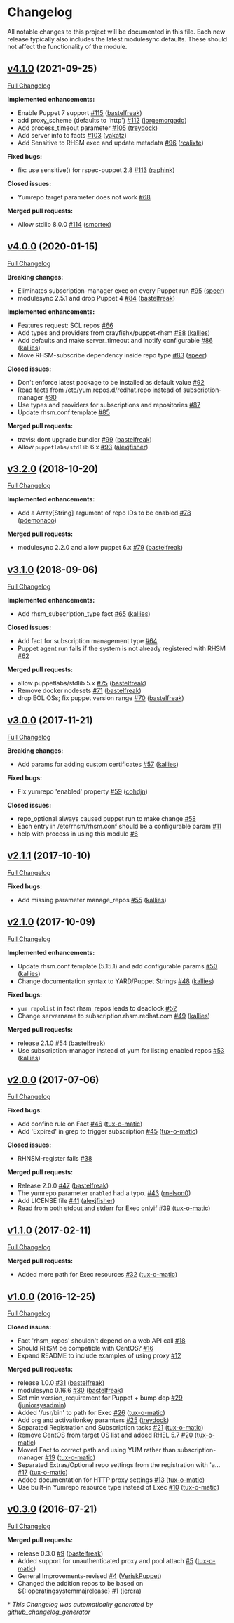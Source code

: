 # Changelog

All notable changes to this project will be documented in this file.
Each new release typically also includes the latest modulesync defaults.
These should not affect the functionality of the module.

## [v4.1.0](https://github.com/voxpupuli/puppet-rhsm/tree/v4.1.0) (2021-09-25)

[Full Changelog](https://github.com/voxpupuli/puppet-rhsm/compare/v4.0.0...v4.1.0)

**Implemented enhancements:**

- Enable Puppet 7 support [\#115](https://github.com/voxpupuli/puppet-rhsm/pull/115) ([bastelfreak](https://github.com/bastelfreak))
- add proxy\_scheme \(defaults to 'http'\) [\#112](https://github.com/voxpupuli/puppet-rhsm/pull/112) ([jorgemorgado](https://github.com/jorgemorgado))
- Add process\_timeout parameter [\#105](https://github.com/voxpupuli/puppet-rhsm/pull/105) ([treydock](https://github.com/treydock))
- Add server info to facts [\#103](https://github.com/voxpupuli/puppet-rhsm/pull/103) ([yakatz](https://github.com/yakatz))
- Add Sensitive to RHSM exec and update metadata [\#96](https://github.com/voxpupuli/puppet-rhsm/pull/96) ([rcalixte](https://github.com/rcalixte))

**Fixed bugs:**

- fix: use sensitive\(\) for rspec-puppet 2.8 [\#113](https://github.com/voxpupuli/puppet-rhsm/pull/113) ([raphink](https://github.com/raphink))

**Closed issues:**

- Yumrepo target parameter does not work [\#68](https://github.com/voxpupuli/puppet-rhsm/issues/68)

**Merged pull requests:**

- Allow stdlib 8.0.0 [\#114](https://github.com/voxpupuli/puppet-rhsm/pull/114) ([smortex](https://github.com/smortex))

## [v4.0.0](https://github.com/voxpupuli/puppet-rhsm/tree/v4.0.0) (2020-01-15)

[Full Changelog](https://github.com/voxpupuli/puppet-rhsm/compare/v3.2.0...v4.0.0)

**Breaking changes:**

- Eliminates subscription-manager exec on every Puppet run [\#95](https://github.com/voxpupuli/puppet-rhsm/pull/95) ([speer](https://github.com/speer))
- modulesync 2.5.1 and drop Puppet 4 [\#84](https://github.com/voxpupuli/puppet-rhsm/pull/84) ([bastelfreak](https://github.com/bastelfreak))

**Implemented enhancements:**

- Features request: SCL repos [\#66](https://github.com/voxpupuli/puppet-rhsm/issues/66)
- Add types and providers from crayfishx/puppet-rhsm [\#88](https://github.com/voxpupuli/puppet-rhsm/pull/88) ([kallies](https://github.com/kallies))
- Add defaults and make server\_timeout and inotify configurable [\#86](https://github.com/voxpupuli/puppet-rhsm/pull/86) ([kallies](https://github.com/kallies))
- Move RHSM-subscribe dependency inside repo type [\#83](https://github.com/voxpupuli/puppet-rhsm/pull/83) ([speer](https://github.com/speer))

**Closed issues:**

- Don't enforce latest package to be installed as default value [\#92](https://github.com/voxpupuli/puppet-rhsm/issues/92)
- Read facts from /etc/yum.repos.d/redhat.repo instead of subscription-manager [\#90](https://github.com/voxpupuli/puppet-rhsm/issues/90)
- Use types and providers for subscriptions and repositories [\#87](https://github.com/voxpupuli/puppet-rhsm/issues/87)
- Update rhsm.conf template [\#85](https://github.com/voxpupuli/puppet-rhsm/issues/85)

**Merged pull requests:**

- travis: dont upgrade bundler [\#99](https://github.com/voxpupuli/puppet-rhsm/pull/99) ([bastelfreak](https://github.com/bastelfreak))
- Allow `puppetlabs/stdlib` 6.x [\#93](https://github.com/voxpupuli/puppet-rhsm/pull/93) ([alexjfisher](https://github.com/alexjfisher))

## [v3.2.0](https://github.com/voxpupuli/puppet-rhsm/tree/v3.2.0) (2018-10-20)

[Full Changelog](https://github.com/voxpupuli/puppet-rhsm/compare/v3.1.0...v3.2.0)

**Implemented enhancements:**

- Add a Array\[String\] argument of repo IDs to be enabled [\#78](https://github.com/voxpupuli/puppet-rhsm/pull/78) ([pdemonaco](https://github.com/pdemonaco))

**Merged pull requests:**

- modulesync 2.2.0 and allow puppet 6.x [\#79](https://github.com/voxpupuli/puppet-rhsm/pull/79) ([bastelfreak](https://github.com/bastelfreak))

## [v3.1.0](https://github.com/voxpupuli/puppet-rhsm/tree/v3.1.0) (2018-09-06)

[Full Changelog](https://github.com/voxpupuli/puppet-rhsm/compare/v3.0.0...v3.1.0)

**Implemented enhancements:**

- Add rhsm\_subscription\_type fact [\#65](https://github.com/voxpupuli/puppet-rhsm/pull/65) ([kallies](https://github.com/kallies))

**Closed issues:**

- Add fact for subscription management type [\#64](https://github.com/voxpupuli/puppet-rhsm/issues/64)
- Puppet agent run fails if the system is not already registered with RHSM [\#62](https://github.com/voxpupuli/puppet-rhsm/issues/62)

**Merged pull requests:**

- allow puppetlabs/stdlib 5.x [\#75](https://github.com/voxpupuli/puppet-rhsm/pull/75) ([bastelfreak](https://github.com/bastelfreak))
- Remove docker nodesets [\#71](https://github.com/voxpupuli/puppet-rhsm/pull/71) ([bastelfreak](https://github.com/bastelfreak))
- drop EOL OSs; fix puppet version range [\#70](https://github.com/voxpupuli/puppet-rhsm/pull/70) ([bastelfreak](https://github.com/bastelfreak))

## [v3.0.0](https://github.com/voxpupuli/puppet-rhsm/tree/v3.0.0) (2017-11-21)

[Full Changelog](https://github.com/voxpupuli/puppet-rhsm/compare/v2.1.1...v3.0.0)

**Breaking changes:**

- Add params for adding custom certificates [\#57](https://github.com/voxpupuli/puppet-rhsm/pull/57) ([kallies](https://github.com/kallies))

**Fixed bugs:**

- Fix yumrepo 'enabled' property [\#59](https://github.com/voxpupuli/puppet-rhsm/pull/59) ([cohdjn](https://github.com/cohdjn))

**Closed issues:**

- repo\_optional always caused puppet run to make change [\#58](https://github.com/voxpupuli/puppet-rhsm/issues/58)
- Each entry in /etc/rhsm/rhsm.conf should be a configurable param [\#11](https://github.com/voxpupuli/puppet-rhsm/issues/11)
- help with process in using this module [\#6](https://github.com/voxpupuli/puppet-rhsm/issues/6)

## [v2.1.1](https://github.com/voxpupuli/puppet-rhsm/tree/v2.1.1) (2017-10-10)

[Full Changelog](https://github.com/voxpupuli/puppet-rhsm/compare/v2.1.0...v2.1.1)

**Fixed bugs:**

- Add missing parameter manage\_repos [\#55](https://github.com/voxpupuli/puppet-rhsm/pull/55) ([kallies](https://github.com/kallies))

## [v2.1.0](https://github.com/voxpupuli/puppet-rhsm/tree/v2.1.0) (2017-10-09)

[Full Changelog](https://github.com/voxpupuli/puppet-rhsm/compare/v2.0.0...v2.1.0)

**Implemented enhancements:**

- Update rhsm.conf template \(5.15.1\) and add configurable params [\#50](https://github.com/voxpupuli/puppet-rhsm/pull/50) ([kallies](https://github.com/kallies))
- Change documentation syntax to YARD/Puppet Strings [\#48](https://github.com/voxpupuli/puppet-rhsm/pull/48) ([kallies](https://github.com/kallies))

**Fixed bugs:**

- `yum repolist` in fact rhsm\_repos leads to deadlock [\#52](https://github.com/voxpupuli/puppet-rhsm/issues/52)
- Change servername to subscription.rhsm.redhat.com [\#49](https://github.com/voxpupuli/puppet-rhsm/pull/49) ([kallies](https://github.com/kallies))

**Merged pull requests:**

- release 2.1.0 [\#54](https://github.com/voxpupuli/puppet-rhsm/pull/54) ([bastelfreak](https://github.com/bastelfreak))
- Use subscription-manager instead of yum for listing enabled repos [\#53](https://github.com/voxpupuli/puppet-rhsm/pull/53) ([kallies](https://github.com/kallies))

## [v2.0.0](https://github.com/voxpupuli/puppet-rhsm/tree/v2.0.0) (2017-07-06)

[Full Changelog](https://github.com/voxpupuli/puppet-rhsm/compare/v1.1.0...v2.0.0)

**Fixed bugs:**

- Add confine rule on Fact [\#46](https://github.com/voxpupuli/puppet-rhsm/pull/46) ([tux-o-matic](https://github.com/tux-o-matic))
- Add 'Expired' in grep to trigger subscription [\#45](https://github.com/voxpupuli/puppet-rhsm/pull/45) ([tux-o-matic](https://github.com/tux-o-matic))

**Closed issues:**

- RHNSM-register fails [\#38](https://github.com/voxpupuli/puppet-rhsm/issues/38)

**Merged pull requests:**

- Release 2.0.0 [\#47](https://github.com/voxpupuli/puppet-rhsm/pull/47) ([bastelfreak](https://github.com/bastelfreak))
- The yumrepo parameter `enabled` had a typo. [\#43](https://github.com/voxpupuli/puppet-rhsm/pull/43) ([rnelson0](https://github.com/rnelson0))
- Add LICENSE file [\#41](https://github.com/voxpupuli/puppet-rhsm/pull/41) ([alexjfisher](https://github.com/alexjfisher))
- Read from both stdout and stderr for Exec onlyif [\#39](https://github.com/voxpupuli/puppet-rhsm/pull/39) ([tux-o-matic](https://github.com/tux-o-matic))

## [v1.1.0](https://github.com/voxpupuli/puppet-rhsm/tree/v1.1.0) (2017-02-11)

[Full Changelog](https://github.com/voxpupuli/puppet-rhsm/compare/v1.0.0...v1.1.0)

**Merged pull requests:**

- Added more path for Exec resources [\#32](https://github.com/voxpupuli/puppet-rhsm/pull/32) ([tux-o-matic](https://github.com/tux-o-matic))

## [v1.0.0](https://github.com/voxpupuli/puppet-rhsm/tree/v1.0.0) (2016-12-25)

[Full Changelog](https://github.com/voxpupuli/puppet-rhsm/compare/v0.3.0...v1.0.0)

**Closed issues:**

- Fact 'rhsm\_repos' shouldn't depend on a web API call [\#18](https://github.com/voxpupuli/puppet-rhsm/issues/18)
- Should RHSM be compatible with CentOS? [\#16](https://github.com/voxpupuli/puppet-rhsm/issues/16)
- Expand README to include examples of using proxy [\#12](https://github.com/voxpupuli/puppet-rhsm/issues/12)

**Merged pull requests:**

- release 1.0.0 [\#31](https://github.com/voxpupuli/puppet-rhsm/pull/31) ([bastelfreak](https://github.com/bastelfreak))
- modulesync 0.16.6 [\#30](https://github.com/voxpupuli/puppet-rhsm/pull/30) ([bastelfreak](https://github.com/bastelfreak))
- Set min version\_requirement for Puppet + bump dep [\#29](https://github.com/voxpupuli/puppet-rhsm/pull/29) ([juniorsysadmin](https://github.com/juniorsysadmin))
- Added '/usr/bin' to path for Exec [\#26](https://github.com/voxpupuli/puppet-rhsm/pull/26) ([tux-o-matic](https://github.com/tux-o-matic))
- Add org and activationkey paramters [\#25](https://github.com/voxpupuli/puppet-rhsm/pull/25) ([treydock](https://github.com/treydock))
- Separated Registration and Subscription tasks [\#21](https://github.com/voxpupuli/puppet-rhsm/pull/21) ([tux-o-matic](https://github.com/tux-o-matic))
- Remove CentOS from target OS list and added RHEL 5.7 [\#20](https://github.com/voxpupuli/puppet-rhsm/pull/20) ([tux-o-matic](https://github.com/tux-o-matic))
- Moved Fact to correct path and using YUM rather than subscription-manager [\#19](https://github.com/voxpupuli/puppet-rhsm/pull/19) ([tux-o-matic](https://github.com/tux-o-matic))
- Separated Extras/Optional repo settings from the registration with 'a… [\#17](https://github.com/voxpupuli/puppet-rhsm/pull/17) ([tux-o-matic](https://github.com/tux-o-matic))
- Added documentation for HTTP proxy settings [\#13](https://github.com/voxpupuli/puppet-rhsm/pull/13) ([tux-o-matic](https://github.com/tux-o-matic))
- Use built-in Yumrepo resource type instead of Exec [\#10](https://github.com/voxpupuli/puppet-rhsm/pull/10) ([tux-o-matic](https://github.com/tux-o-matic))

## [v0.3.0](https://github.com/voxpupuli/puppet-rhsm/tree/v0.3.0) (2016-07-21)

[Full Changelog](https://github.com/voxpupuli/puppet-rhsm/compare/7e3ef5c4d227a7cecd376df925207cbc1ca732c3...v0.3.0)

**Merged pull requests:**

- release 0.3.0 [\#9](https://github.com/voxpupuli/puppet-rhsm/pull/9) ([bastelfreak](https://github.com/bastelfreak))
- Added support for unauthenticated proxy and pool attach [\#5](https://github.com/voxpupuli/puppet-rhsm/pull/5) ([tux-o-matic](https://github.com/tux-o-matic))
- General Improvements-revised [\#4](https://github.com/voxpupuli/puppet-rhsm/pull/4) ([VeriskPuppet](https://github.com/VeriskPuppet))
- Changed the addition repos to be based on ${::operatingsystemmajrelease} [\#1](https://github.com/voxpupuli/puppet-rhsm/pull/1) ([jercra](https://github.com/jercra))



\* *This Changelog was automatically generated by [github_changelog_generator](https://github.com/github-changelog-generator/github-changelog-generator)*
